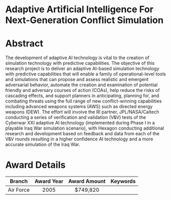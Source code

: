 
Adaptive Artificial Intelligence For Next-Generation Conflict Simulation
========================================================================

# Abstract


The development of adaptive AI technology is vital to the creation of simulation technology with predictive capabilities. The objective of this research project is to deliver an adaptive AI-based simulation technology with predictive capabilities that will enable a family of operational-level tools and simulations that can propose and assess realistic and emergent adversarial behavior, automate the creation and examination of potential friendly and adversary courses of action (COAs), help reduce the risks of cascading effects, and support planners in anticipating, planning for, and combating threats using the full range of new conflict-winning capabilities including advanced weapons systems (AWS) such as directed energy weapons (DEW).    The effort will involve the RI partner, JPL/NASA/Caltech conducting a series of verification and validation (V&amp;V) tests of the Cyberwar XXI adaptive AI technology (implemented during Phase I in a playable Iraq War simulation scenario), with Hexagon conducting additional research and development based on feedback and data from each of the V&amp;V rounds resulting in a higher confidence AI technology and a more accurate simulation of the Iraq War.  

# Award Details

|Branch|Award Year|Award Amount|Keywords|
| :---: | :---: | :---: | :---: |
|Air Force|2005|$749,820||
